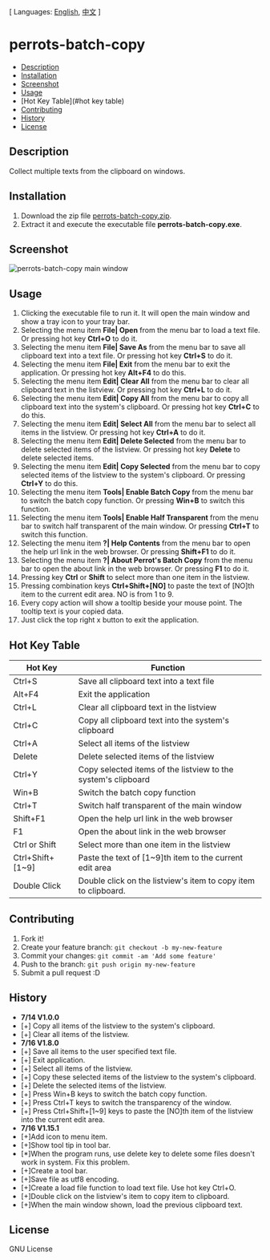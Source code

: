 [ Languages: [English](README.md), [中文](README-zh.md) ]

# perrots-batch-copy

- [Description](#description)
- [Installation](#installation)
- [Screenshot](#screenshot)
- [Usage](#usage)
- [Hot Key Table](#hot key table)
- [Contributing](#contributing)
- [History](#history)
- [License](#license)

## Description
Collect multiple texts from the clipboard on windows.

## Installation

1. Download the zip file [perrots-batch-copy.zip](https://drive.google.com/file/d/0B9-PjjwL3-xYZGJxV1ZjZ3E3aXc/view?usp=sharing).
2. Extract it and execute the executable file **perrots-batch-copy.exe**.

## Screenshot
![perrots-batch-copy main window](https://drive.google.com/uc?export=download&id=0B9-PjjwL3-xYVVFZYjVBYnp5NkU)

## Usage

1. Clicking the executable file to run it. It will open the main window and show a tray icon to your tray bar.
2. Selecting the menu item **File| Open** from the menu bar to load a text file. Or pressing hot key **Ctrl+O** to do it.
3. Selecting the menu item **File| Save As** from the menu bar to save all clipboard text into a text file. Or pressing hot key **Ctrl+S** to do it.
4. Selecting the menu item **File| Exit** from the menu bar to exit the application. Or pressing hot key **Alt+F4** to do this.
5. Selecting the menu item **Edit| Clear All** from the menu bar to clear all clipboard text in the listview. Or pressing hot key **Ctrl+L** to do it.
5. Selecting the menu item **Edit| Copy All** from the menu bar to copy all clipboard text into the system's clipboard. Or pressing hot key **Ctrl+C** to do this.
6. Selecting the menu item **Edit| Select All** from the menu bar to select all items in the listview. Or pressing hot key **Ctrl+A** to do it.
7. Selecting the menu item **Edit| Delete Selected** from the menu bar to delete selected items of the listview. Or pressing hot key **Delete** to delete selected items.
8. Selecting the menu item **Edit| Copy Selected** from the menu bar to copy selected items of the listview to the system's clipboard. Or pressing **Ctrl+Y** to do this.
9. Selecting the menu item **Tools| Enable Batch Copy** from the menu bar to switch the batch copy function. Or pressing **Win+B** to switch this function.
10. Selecting the menu item **Tools| Enable Half Transparent** from the menu bar to switch half transparent of the main window. Or pressing **Ctrl+T** to switch this function.
11. Selecting the menu item **?| Help Contents** from the menu bar to open the help url link in the web browser. Or pressing **Shift+F1** to do it.
12. Selecting the menu item **?| About Perrot's Batch Copy** from the menu bar to open the about link in the web browser. Or pressing **F1** to do it.
13. Pressing key **Ctrl** or **Shift** to select more than one item in the listview.
14. Pressing combination keys **Ctrl+Shift+[NO]** to paste the text of [NO]th item to the current edit area. NO is from 1 to 9.
15. Every copy action will show a tooltip beside your mouse point. The tooltip text is your copied data.
16. Just click the top right x button to exit the application.

## Hot Key Table
Hot Key | Function
------------ | -------------
Ctrl+S | Save all clipboard text into a text file
Alt+F4 | Exit the application
Ctrl+L | Clear all clipboard text in the listview
Ctrl+C | Copy all clipboard text into the system's clipboard
Ctrl+A | Select all items of the listview
Delete | Delete selected items of the listview
Ctrl+Y | Copy selected items of the listview to the system's clipboard
Win+B | Switch the batch copy function
Ctrl+T | Switch half transparent of the main window
Shift+F1 | Open the help url link in the web browser
F1 | Open the about link in the web browser
Ctrl or Shift | Select more than one item in the listview
Ctrl+Shift+[1~9] | Paste the text of [1~9]th item to the current edit area
Double Click|Double click on the listview's item to copy item to clipboard.

## Contributing

1. Fork it!
2. Create your feature branch: `git checkout -b my-new-feature`
3. Commit your changes: `git commit -am 'Add some feature'`
4. Push to the branch: `git push origin my-new-feature`
5. Submit a pull request :D

## History

- **7/14 V1.0.0**
- [+] Copy all items of the listview to the system's clipboard.
- [+] Clear all items of the listview.
- **7/16 V1.8.0**
- [+] Save all items to the user specified text file.
- [+] Exit application.
- [+] Select all items of the listview.
- [+] Copy these selected items of the listview to the system's clipboard.
- [+] Delete the selected items of the listview.
- [+] Press Win+B keys to switch the batch copy function.
- [+] Press Ctrl+T keys to switch the transparency of the window.
- [+] Press Ctrl+Shift+[1~9] keys to paste the [NO]th item of the listview into the current edit area.
- **7/16 V1.15.1**
- [+]Add icon to menu item.
- [+]Show tool tip in tool bar.
- [*]When the program runs, use delete key to delete some files doesn't work in system. Fix this problem.
- [+]Create a tool bar.
- [+]Save file as utf8 encoding.
- [+]Create a load file function to load text file. Use hot key Ctrl+O.
- [+]Double click on the listview's item to copy item to clipboard.
- [+]When the main window shown, load the previous clipboard text.

## License

GNU License
